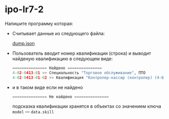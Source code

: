 # ipo-lr7-2
Напишите программу которая:

- Считывает данные из следующего файла:
    
    [dump.json](https://prod-files-secure.s3.us-west-2.amazonaws.com/d9fc6719-e1f9-49a0-8e26-8e1860bb2010/8f214591-daa1-4f01-bf60-268bc1832b5f/dump.json)
    
- Пользователь вводит номер квалификации (строка) и выводит найденую квалификацию в следующем виде:
    
    ```python
    =============== Найдено ===============
    4-02-0413-01 >> Специальность "Торговое обслуживание", ПТО
    4-02-0413-01-02 >> Квалификация "Контролер-кассир (контролер) (4-6 разряд)"
    ```
    
- и в таком виде если не найдено
    
    ```python
    =============== Не найдено ===============
    ```
    
    <aside>
    
    
    подсказка квалификации хранятся в объектах со значением ключа `model` — `data.skill`
    
    </aside>
